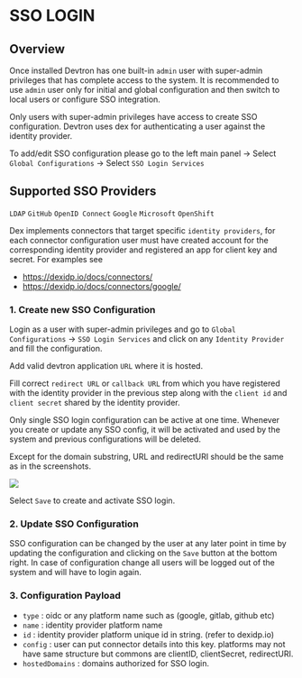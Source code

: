 # SSO LOGIN 
## Overview

Once installed Devtron has one built-in `admin` user with super-admin privileges that has complete access to the system. It is recommended to use `admin` user only for initial and global configuration and then switch to local users or configure SSO integration.

Only users with super-admin privileges have access to create SSO configuration. Devtron uses dex for authenticating a user against the identity provider.

To add/edit SSO configuration please go to the left main panel -&gt; Select `Global Configurations` -&gt; Select `SSO Login Services`

## Supported SSO Providers

`LDAP` 
`GitHub` 
`OpenID Connect` 
`Google` 
`Microsoft` 
`OpenShift` 

Dex implements connectors that target specific `identity providers`, for each connector configuration user must have created account for the corresponding identity provider and registered an app for client key and secret.
For examples see 
* https://dexidp.io/docs/connectors/
* https://dexidp.io/docs/connectors/google/


### 1. Create new SSO Configuration

Login as a user with super-admin privileges and go to `Global Configurations` -&gt; `SSO Login Services` and click on any `Identity Provider` and fill the configuration. 

Add valid devtron application `URL` where it is hosted.

Fill correct `redirect URL` or `callback URL` from which you have registered with the identity provider in the previous step along with the `client id` and `client secret` shared by the identity provider.

Only single SSO login configuration can be active at one time. Whenever you create or update any SSO config, it will be activated and used by the system and previous configurations will be deleted.

Except for the domain substring, URL and redirectURI should be the same as in the screenshots.

![](https://devtron-public-asset.s3.us-east-2.amazonaws.com/images/global-configurations/sso-login-service/sso-login.jpg)

Select `Save` to create and activate SSO login.

### 2. Update SSO Configuration

SSO configuration can be changed by the user at any later point in time by updating the configuration and clicking on the `Save` button at the bottom right.
In case of configuration change all users will be logged out of the system and will have to login again.

### 3. Configuration Payload

* `type` : oidc or any platform name such as (google, gitlab, github etc) 
* `name` : identity provider platform name 
* `id` : identity provider platform unique id in string. (refer to dexidp.io)
* `config` : user can put connector details into this key. platforms may not have same structure but commons are clientID, clientSecret, redirectURI.
* `hostedDomains` : domains authorized for SSO login.
